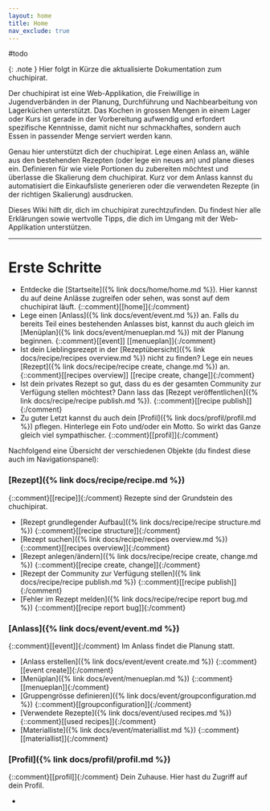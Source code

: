 ```yaml
---
layout: home
title: Home
nav_exclude: true
---
```

#todo 

{: .note }
Hier folgt in Kürze die aktualisierte Dokumentation zum chuchipirat.


Der chuchipirat ist eine Web-Applikation, die Freiwillige in Jugendverbänden in der Planung, Durchführung und Nachbearbeitung von Lagerküchen unterstützt. Das Kochen in grossen Mengen in einem Lager oder Kurs ist gerade in der Vorbereitung aufwendig und erfordert spezifische Kenntnisse, damit nicht nur schmackhaftes, sondern auch Essen in passender Menge serviert werden kann.

Genau hier unterstützt dich der chuchipirat. Lege einen Anlass an, wähle aus den bestehenden Rezepten (oder lege ein neues an) und plane dieses ein. Definieren für wie viele Portionen du zubereiten möchtest und überlasse die Skalierung dem chuchipirat. Kurz vor dem Anlass kannst du automatisiert die Einkaufsliste generieren oder die verwendeten Rezepte (in der richtigen Skalierung) ausdrucken.

Dieses Wiki hilft dir, dich im chuchipirat zurechtzufinden. Du findest hier alle Erklärungen sowie wertvolle Tipps, die dich im Umgang mit der Web-Applikation unterstützen.

---

# Erste Schritte

- Entdecke die [Startseite]({% link docs/home/home.md %}). Hier kannst du auf deine Anlässe zugreifen oder sehen, was sonst auf dem chuchipirat läuft.
  {::comment}[[home]]{:/comment}
- Lege einen [Anlass]({% link docs/event/event.md %}) an. Falls du bereits Teil eines bestehenden Anlasses bist, kannst du auch gleich im [Menüplan]({% link docs/event/menueplan.md %}) mit der Planung beginnen.
  {::comment}[[event]] [[menueplan]]{:/comment}
- Ist dein Lieblingsrezept in der [Rezeptübersicht]({% link docs/recipe/recipes overview.md %}) nicht zu finden? Lege ein neues [Rezept]({% link docs/recipe/recipe create, change.md %}) an.
  {::comment}[[recipes overview]] [[recipe create, change]]{:/comment}
- Ist dein privates Rezept so gut, dass du es der gesamten Community zur Verfügung stellen möchtest? Dann lass das [Rezept veröffentlichen]({% link docs/recipe/recipe publish.md %}).
  {::comment}[[recipe publish]]{:/comment}
- Zu guter Letzt kannst du auch dein [Profil]({% link docs/profil/profil.md %}) pflegen. Hinterlege ein Foto und/oder ein Motto. So wirkt das Ganze gleich viel sympathischer.
  {::comment}[[profil]]{:/comment}

Nachfolgend eine Übersicht der verschiedenen Objekte (du findest diese auch im Navigationspanel):

### [Rezept]({% link docs/recipe/recipe.md %})

{::comment}[[recipe]]{:/comment}
Rezepte sind der Grundstein des chuchipirat.

- [Rezept grundlegender Aufbau]({% link docs/recipe/recipe structure.md %})
  {::comment}[[recipe structure]]{:/comment}
- [Rezept suchen]({% link docs/recipe/recipes overview.md %})
  {::comment}[[recipes overview]]{:/comment}
- [Rezept anlegen/ändern]({% link docs/recipe/recipe create, change.md %})
  {::comment}[[recipe create, change]]{:/comment}
- [Rezept der Community zur Verfügung stellen]({% link docs/recipe/recipe publish.md %})
  {::comment}[[recipe publish]]{:/comment}
- [Fehler im Rezept melden]({% link docs/recipe/recipe report bug.md %})
  {::comment}[[recipe report bug]]{:/comment}

### [Anlass]({% link docs/event/event.md %})

{::comment}[[event]]{:/comment}
Im Anlass findet die Planung statt.

- [Anlass erstellen]({% link docs/event/event create.md %})
  {::comment}[[event create]]{:/comment}
- [Menüplan]({% link docs/event/menueplan.md %})
  {::comment}[[menueplan]]{:/comment}
- [Gruppengrösse definieren]({% link docs/event/groupconfiguration.md %})
  {::comment}[[groupconfiguration]]{:/comment}
- [Verwendete Rezepte]({% link docs/event/used recipes.md %})
  {::comment}[[used recipes]]{:/comment}
- [Materialliste]({% link docs/event/materiallist.md %})
  {::comment}[[materiallist]]{:/comment}

### [Profil]({% link docs/profil/profil.md %})

{::comment}[[profil]]{:/comment}
Dein Zuhause. Hier hast du Zugriff auf dein Profil.

-
